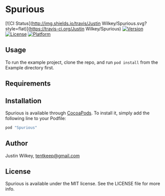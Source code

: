 # Spurious

[![CI Status](http://img.shields.io/travis/Justin Wilkey/Spurious.svg?style=flat)](https://travis-ci.org/Justin Wilkey/Spurious)
[![Version](https://img.shields.io/cocoapods/v/Spurious.svg?style=flat)](http://cocoapods.org/pods/Spurious)
[![License](https://img.shields.io/cocoapods/l/Spurious.svg?style=flat)](http://cocoapods.org/pods/Spurious)
[![Platform](https://img.shields.io/cocoapods/p/Spurious.svg?style=flat)](http://cocoapods.org/pods/Spurious)

## Usage

To run the example project, clone the repo, and run `pod install` from the Example directory first.

## Requirements

## Installation

Spurious is available through [CocoaPods](http://cocoapods.org). To install
it, simply add the following line to your Podfile:

```ruby
pod "Spurious"
```

## Author

Justin Wilkey, tentkeep@gmail.com

## License

Spurious is available under the MIT license. See the LICENSE file for more info.
